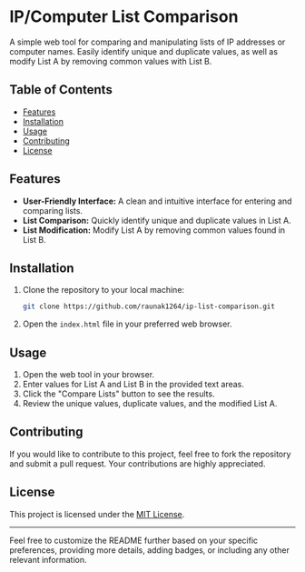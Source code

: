 
# IP/Computer List Comparison

A simple web tool for comparing and manipulating lists of IP addresses or computer names. Easily identify unique and duplicate values, as well as modify List A by removing common values with List B.

## Table of Contents


- [Features](#features)
- [Installation](#installation)
- [Usage](#usage)
- [Contributing](#contributing)
- [License](#license)


## Features

- **User-Friendly Interface:** A clean and intuitive interface for entering and comparing lists.
- **List Comparison:** Quickly identify unique and duplicate values in List A.
- **List Modification:** Modify List A by removing common values found in List B.

## Installation

1. Clone the repository to your local machine:

   ```bash
   git clone https://github.com/raunak1264/ip-list-comparison.git
   ```

2. Open the `index.html` file in your preferred web browser.

## Usage

1. Open the web tool in your browser.
2. Enter values for List A and List B in the provided text areas.
3. Click the "Compare Lists" button to see the results.
4. Review the unique values, duplicate values, and the modified List A.

## Contributing

If you would like to contribute to this project, feel free to fork the repository and submit a pull request. Your contributions are highly appreciated.

## License

This project is licensed under the [MIT License](LICENSE).

---

Feel free to customize the README further based on your specific preferences, providing more details, adding badges, or including any other relevant information.
